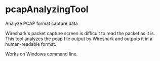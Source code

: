 # pcapAnalyzingTool
Analyze PCAP format capture data

Wireshark's packet capture screen is difficult to read the packet as it is.
This tool analyzes the pcap file output by Wireshark and outputs it in a human-readable format.

Works on Windows command line.
